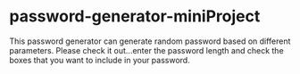 # password-generator-miniProject
This password generator can generate random password based on different parameters.
Please check it out...enter the password length and check the boxes that you want to include in your password.

